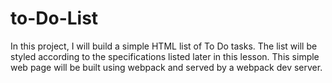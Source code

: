 # to-Do-List
In this project, I will build a simple HTML list of To Do tasks. The list will be styled according to the specifications listed later in this lesson. This simple web page will be built using webpack and served by a webpack dev server.
